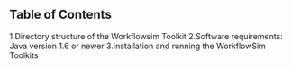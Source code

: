 Table of Contents
-----------------

1.Directory structure of the Workflowsim Toolkit
2.Software requirements: Java version 1.6 or newer
3.Installation and running the WorkflowSim Toolkits

